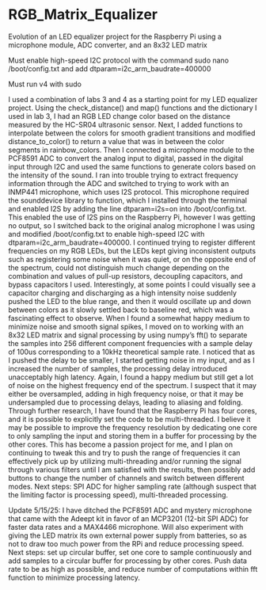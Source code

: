 # RGB_Matrix_Equalizer
Evolution of an LED equalizer project for the Raspberry Pi using a microphone module, ADC converter, and an 8x32 LED matrix

Must enable high-speed I2C protocol with the command sudo nano /boot/config.txt and add dtparam=i2c_arm_baudrate=400000

Must run v4 with sudo

I used a combination of labs 3 and 4 as a starting point for my LED equalizer project. Using the check_distance() and map() functions and the dictionary I used in lab 3, I had an RGB LED change color based on the distance measured by the HC-SR04 ultrasonic sensor. Next, I added functions to interpolate between the colors for smooth gradient transitions and modified distance_to_color() to return a value that was in between the color segments in rainbow_colors. Then I connected a microphone module to the PCF8591 ADC to convert the analog input to digital, passed in the digital input through I2C and used the same functions to generate colors based on the intensity of the sound. I ran into trouble trying to extract frequency information through the ADC and switched to trying to work with an INMP441 microphone, which uses I2S protocol. This microphone required the sounddevice library to function, which I installed through the terminal and enabled I2S by adding the line dtparam=i2s=on into /boot/config.txt. This enabled the use of I2S pins on the Raspberry Pi, however I was getting no output, so I switched back to the original analog microphone I was using and modified /boot/config.txt to enable high-speed I2C with dtparam=i2c_arm_baudrate=400000. I continued trying to register different frequencies on my RGB LEDs, but the LEDs kept giving inconsistent outputs such as registering some noise when it was quiet, or on the opposite end of the spectrum, could not distinguish much change depending on the combination and values of pull-up resistors, decoupling capacitors, and bypass capacitors I used. Interestingly, at some points I could visually see a capacitor charging and discharging as a high intensity noise suddenly pushed the LED to the blue range, and then it would oscillate up and down between colors as it slowly settled back to baseline red, which was a fascinating effect to observe. When I found a somewhat happy medium to minimize noise and smooth signal spikes, I moved on to working with an 8x32 LED matrix and signal processing by using numpy’s fft() to separate the samples into 256 different component frequencies with a sample delay of 100us corresponding to a 10kHz theoretical sample rate. I noticed that as I pushed the delay to be smaller, I started getting noise in my input, and as I increased the number of samples, the processing delay introduced unacceptably high latency. Again, I found a happy medium but still get a lot of noise on the highest frequency end of the spectrum. I suspect that it may either be oversampled, adding in high frequency noise, or that it may be undersampled due to processing delays, leading to aliasing and folding. Through further research, I have found that the Raspberry Pi has four cores, and it is possible to explicitly set the code to be multi-threaded. I believe it may be possible to improve the frequency resolution by dedicating one core to only sampling the input and storing them in a buffer for processing by the other cores. This has become a passion project for me, and I plan on continuing to tweak this and try to push the range of frequencies it can effectively pick up by utilizing multi-threading and/or running the signal through various filters until I am satisfied with the results, then possibly add buttons to change the number of channels and switch between different modes. Next steps: SPI ADC for higher sampling rate (although suspect that the limiting factor is processing speed), multi-threaded processing.

Update 5/15/25: I have ditched the PCF8591 ADC and mystery microphone that came with the Adeept kit in favor of an MCP3201 (12-bit SPI ADC) for faster data rates and a MAX4466 microphone. Will also experiment with giving the LED matrix its own external power supply from batteries, so as not to draw too much power from the RPi and reduce processing speed. Next steps: set up circular buffer, set one core to sample continuously and add samples to a circular buffer for processing by other cores. Push data rate to be as high as possible, and reduce number of computations within fft function to minimize processing latency.
